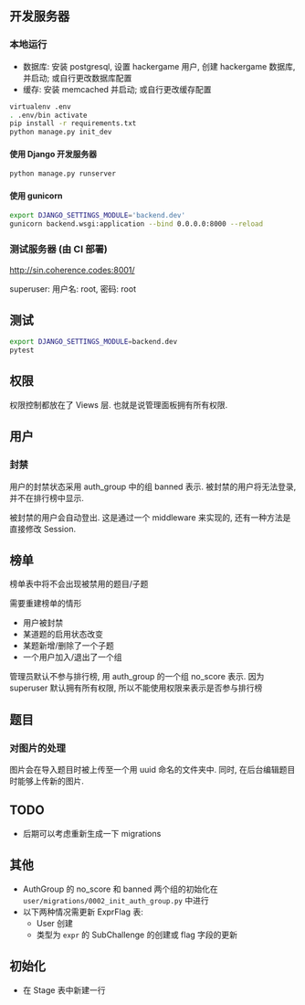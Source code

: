 ## 开发服务器
### 本地运行
- 数据库: 安装 postgresql, 设置 hackergame 用户, 创建 hackergame 数据库, 并启动; 
    或自行更改数据库配置
- 缓存: 安装 memcached 并启动; 或自行更改缓存配置
```bash
virtualenv .env
. .env/bin activate
pip install -r requirements.txt
python manage.py init_dev
```
#### 使用 Django 开发服务器
```bash
python manage.py runserver
```
#### 使用 gunicorn
```bash
export DJANGO_SETTINGS_MODULE='backend.dev'
gunicorn backend.wsgi:application --bind 0.0.0.0:8000 --reload
```

### 测试服务器 (由 CI 部署)
http://sin.coherence.codes:8001/

superuser: 用户名: root, 密码: root

## 测试
```bash
export DJANGO_SETTINGS_MODULE=backend.dev
pytest
```

## 权限
权限控制都放在了 Views 层. 也就是说管理面板拥有所有权限.

## 用户

### 封禁
用户的封禁状态采用 auth_group 中的组 banned 表示. 
被封禁的用户将无法登录, 并不在排行榜中显示.

被封禁的用户会自动登出. 这是通过一个 middleware 来实现的,
还有一种方法是直接修改 Session.

## 榜单
榜单表中将不会出现被禁用的题目/子题

需要重建榜单的情形
- 用户被封禁
- 某道题的启用状态改变
- 某题新增/删除了一个子题
- 一个用户加入/退出了一个组

管理员默认不参与排行榜, 用 auth_group 的一个组 no_score 表示.
因为 superuser 默认拥有所有权限, 所以不能使用权限来表示是否参与排行榜

## 题目
### 对图片的处理
图片会在导入题目时被上传至一个用 uuid 命名的文件夹中. 
同时, 在后台编辑题目时能够上传新的图片.

## TODO

- 后期可以考虑重新生成一下 migrations

## 其他
- AuthGroup 的 no_score 和 banned 两个组的初始化在 `user/migrations/0002_init_auth_group.py` 中进行
- 以下两种情况需更新 ExprFlag 表:
    - User 创建
    - 类型为 `expr` 的 SubChallenge 的创建或 flag 字段的更新
    
## 初始化
- 在 Stage 表中新建一行
